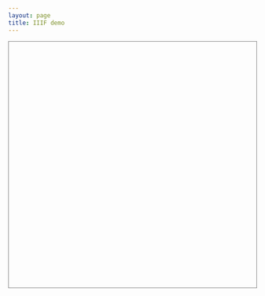 ```yaml
---
layout: page
title: IIIF demo
---
```


<div id="openseadragon1" style="width: 100%; height: 500px; border: 1px solid grey"></div>

<script src="/assets/js/openseadragon/openseadragon.min.js"></script>

<script type="text/javascript">
    var viewer = OpenSeadragon({
        id: "openseadragon1",
      minZoomImageRatio: 1,
      prefixUrl: "/assets/js/openseadragon/images/",
      tileSources: "http://iiif.wlu.edu/iipsrv?IIIF=huon/converted/b065v.tif/info.json"
 
    });

</script>
